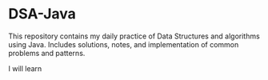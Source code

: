 # DSA-Java
This repository contains my daily practice of Data Structures and algorithms using Java. Includes solutions, notes, and implementation of common problems and patterns. 

I will learn
